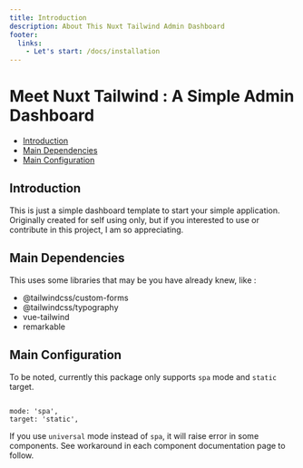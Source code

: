```yaml
---
title: Introduction
description: About This Nuxt Tailwind Admin Dashboard
footer:
  links:
    - Let's start: /docs/installation
---
```


# Meet Nuxt Tailwind : A Simple Admin Dashboard

- [Introduction](#introduction)
- [Main Dependencies](#main-dependencies)
- [Main Configuration](#main-configuration)

<a name="introduction"></a>
## Introduction
This is just a simple dashboard template to start your simple application.
Originally created for self using only, but if you interested to use or contribute in this project, I am so appreciating.

<a name="main-dependencies"></a>
## Main Dependencies
This uses some libraries that may be you have already knew, like :
- @tailwindcss/custom-forms
- @tailwindcss/typography
- vue-tailwind
- remarkable

<a name="main-configuration"></a>
## Main Configuration
To be noted, currently this package only supports `spa` mode and `static` target.
``` [nuxt.config.js]

mode: 'spa',
target: 'static',
```
If you use `universal` mode instead of `spa`, it will raise error in some components.
See workaround in each component documentation page to follow.






